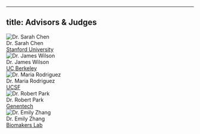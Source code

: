 
---
title: Advisors & Judges
---

<div class="grid grid-cols-2 sm:grid-cols-3 lg:grid-cols-4 gap-6">
  <div class="text-center">
    <div class="w-24 h-24 mx-auto rounded-full mb-2 overflow-hidden">
      <img src="https://images.unsplash.com/photo-1573496359142-b8d87734a5a2?auto=format&fit=crop&q=80&w=200&h=200" alt="Dr. Sarah Chen" class="w-full h-full object-cover" />
    </div>
    <div class="font-semibold">Dr. Sarah Chen</div>
    <div class="text-sm text-gray-600">
      <a href="https://stanford.edu" class="hover:underline">Stanford University</a>
    </div>
  </div>
  
  <div class="text-center">
    <div class="w-24 h-24 mx-auto rounded-full mb-2 overflow-hidden">
      <img src="https://images.unsplash.com/photo-1566492031773-4f4e44671857?auto=format&fit=crop&q=80&w=200&h=200" alt="Dr. James Wilson" class="w-full h-full object-cover" />
    </div>
    <div class="font-semibold">Dr. James Wilson</div>
    <div class="text-sm text-gray-600">
      <a href="https://berkeley.edu" class="hover:underline">UC Berkeley</a>
    </div>
  </div>
  
  <div class="text-center">
    <div class="w-24 h-24 mx-auto rounded-full mb-2 overflow-hidden">
      <img src="https://images.unsplash.com/photo-1551836022-d5d88e9218df?auto=format&fit=crop&q=80&w=200&h=200" alt="Dr. Maria Rodriguez" class="w-full h-full object-cover" />
    </div>
    <div class="font-semibold">Dr. Maria Rodriguez</div>
    <div class="text-sm text-gray-600">
      <a href="https://ucsf.edu" class="hover:underline">UCSF</a>
    </div>
  </div>
  
  <div class="text-center">
    <div class="w-24 h-24 mx-auto rounded-full mb-2 overflow-hidden">
      <img src="https://images.unsplash.com/photo-1560250097-0b93528c311a?auto=format&fit=crop&q=80&w=200&h=200" alt="Dr. Robert Park" class="w-full h-full object-cover" />
    </div>
    <div class="font-semibold">Dr. Robert Park</div>
    <div class="text-sm text-gray-600">
      <a href="https://gene.com" class="hover:underline">Genentech</a>
    </div>
  </div>
  
  <div class="text-center">
    <div class="w-24 h-24 mx-auto rounded-full mb-2 overflow-hidden">
      <img src="https://images.unsplash.com/photo-1580489944761-15a19d654956?auto=format&fit=crop&q=80&w=200&h=200" alt="Dr. Emily Zhang" class="w-full h-full object-cover" />
    </div>
    <div class="font-semibold">Dr. Emily Zhang</div>
    <div class="text-sm text-gray-600">
      <a href="https://biomakerslab.org" class="hover:underline">Biomakers Lab</a>
    </div>
  </div>
</div>
